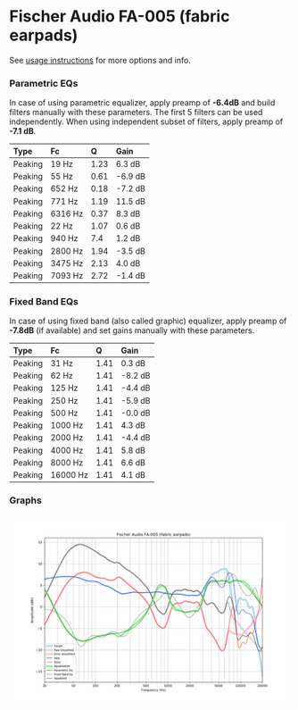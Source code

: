 # Fischer Audio FA-005 (fabric earpads)
See [usage instructions](https://github.com/jaakkopasanen/AutoEq#usage) for more options and info.

### Parametric EQs
In case of using parametric equalizer, apply preamp of **-6.4dB** and build filters manually
with these parameters. The first 5 filters can be used independently.
When using independent subset of filters, apply preamp of **-7.1 dB**.

| Type    | Fc      |    Q | Gain    |
|:--------|:--------|:-----|:--------|
| Peaking | 19 Hz   | 1.23 | 6.3 dB  |
| Peaking | 55 Hz   | 0.61 | -6.9 dB |
| Peaking | 652 Hz  | 0.18 | -7.2 dB |
| Peaking | 771 Hz  | 1.19 | 11.5 dB |
| Peaking | 6316 Hz | 0.37 | 8.3 dB  |
| Peaking | 22 Hz   | 1.07 | 0.6 dB  |
| Peaking | 940 Hz  | 7.4  | 1.2 dB  |
| Peaking | 2800 Hz | 1.94 | -3.5 dB |
| Peaking | 3475 Hz | 2.13 | 4.0 dB  |
| Peaking | 7093 Hz | 2.72 | -1.4 dB |

### Fixed Band EQs
In case of using fixed band (also called graphic) equalizer, apply preamp of **-7.8dB**
(if available) and set gains manually with these parameters.

| Type    | Fc       |    Q | Gain    |
|:--------|:---------|:-----|:--------|
| Peaking | 31 Hz    | 1.41 | 0.3 dB  |
| Peaking | 62 Hz    | 1.41 | -8.2 dB |
| Peaking | 125 Hz   | 1.41 | -4.4 dB |
| Peaking | 250 Hz   | 1.41 | -5.9 dB |
| Peaking | 500 Hz   | 1.41 | -0.0 dB |
| Peaking | 1000 Hz  | 1.41 | 4.3 dB  |
| Peaking | 2000 Hz  | 1.41 | -4.4 dB |
| Peaking | 4000 Hz  | 1.41 | 5.8 dB  |
| Peaking | 8000 Hz  | 1.41 | 6.6 dB  |
| Peaking | 16000 Hz | 1.41 | 4.1 dB  |

### Graphs
![](./Fischer%20Audio%20FA-005%20(fabric%20earpads).png)